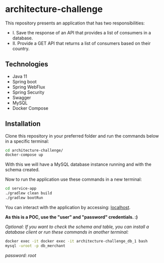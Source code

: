 # architecture-challenge
 
This repository presents an application that has two responsibilities:

- I. Save the response of an API that provides a list of consumers in a database.
- II. Provide a GET API that returns a list of consumers based on their country.

## Technologies

- Java 11
- Spring boot
- Spring WebFlux
- Spring Security
- Swagger
- MySQL
- Docker Compose

## Installation

Clone this repository in your preferred folder and run the commands below in a specific terminal:

```bash
cd architecture-challenge/
docker-compose up
```
With this we will have a MySQL database instance running and with the schema created. 

Now to run the application use these commands in a new terminal:

```bash
cd service-app
./gradlew clean build
./gradlew bootRun
```

You can interact with the application by accessing: [localhost](http://localhost:8080/swagger-ui/).

**As this is a POC, use the "user" and "password" credentials. :)**

_Optional: If you want to check the schema and table, you can install a database client or run these commands 
in another terminal:_

```bash
docker exec -it docker exec -it architecture-challenge_db_1 bash
mysql -uroot -p db_merchant
```
_password: root_